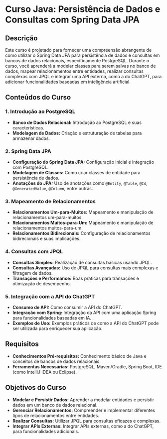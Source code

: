 
# Curso Java: Persistência de Dados e Consultas com Spring Data JPA

## Descrição

Este curso é projetado para fornecer uma compreensão abrangente de como utilizar o Spring Data JPA para persistência de dados e consultas em bancos de dados relacionais, especificamente PostgreSQL. Durante o curso, você aprenderá a modelar classes para serem salvas no banco de dados, mapear relacionamentos entre entidades, realizar consultas complexas com JPQL e integrar uma API externa, como a do ChatGPT, para adicionar funcionalidades baseadas em inteligência artificial.

## Conteúdos do Curso

### 1. Introdução ao PostgreSQL
- **Banco de Dados Relacional:** Introdução ao PostgreSQL e suas características.
- **Modelagem de Dados:** Criação e estruturação de tabelas para armazenar dados.

### 2. Spring Data JPA
- **Configuração do Spring Data JPA:** Configuração inicial e integração com PostgreSQL.
- **Modelagem de Classes:** Como criar classes de entidade para persistência de dados.
- **Anotações do JPA:** Uso de anotações como `@Entity`, `@Table`, `@Id`, `@GeneratedValue`, `@Column`, entre outras.

### 3. Mapeamento de Relacionamentos
- **Relacionamentos Um-para-Muitos:** Mapeamento e manipulação de relacionamentos um-para-muitos.
- **Relacionamentos Muitos-para-Um:** Mapeamento e manipulação de relacionamentos muitos-para-um.
- **Relacionamentos Bidirecionais:** Configuração de relacionamentos bidirecionais e suas implicações.

### 4. Consultas com JPQL
- **Consultas Simples:** Realização de consultas básicas usando JPQL.
- **Consultas Avançadas:** Uso de JPQL para consultas mais complexas e filtragem de dados.
- **Transações e Performance:** Boas práticas para transações e otimização de desempenho.

### 5. Integração com a API do ChatGPT
- **Consumo de API:** Como consumir a API do ChatGPT.
- **Integração com Spring:** Integração da API com uma aplicação Spring para funcionalidades baseadas em IA.
- **Exemplos de Uso:** Exemplos práticos de como a API do ChatGPT pode ser utilizada para enriquecer sua aplicação.

## Requisitos

- **Conhecimentos Pré-requisitos:** Conhecimento básico de Java e conceitos de bancos de dados relacionais.
- **Ferramentas Necessárias:** PostgreSQL, Maven/Gradle, Spring Boot, IDE (como IntelliJ IDEA ou Eclipse).

## Objetivos do Curso

- **Modelar e Persistir Dados:** Aprender a modelar entidades e persistir dados em um banco de dados relacional.
- **Gerenciar Relacionamentos:** Compreender e implementar diferentes tipos de relacionamentos entre entidades.
- **Realizar Consultas:** Utilizar JPQL para consultas eficazes e complexas.
- **Integrar APIs Externas:** Integrar APIs externas, como a do ChatGPT, para funcionalidades adicionais.